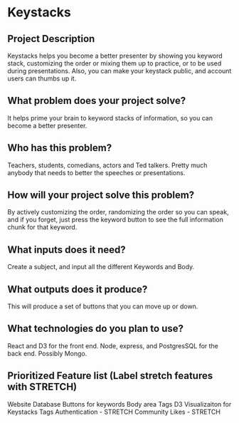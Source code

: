 # Keystacks

## Project Description
Keystacks helps you become a better presenter by showing you keyword stack, customizing the order or mixing them up to practice, or to be used during presentations. Also, you can make your keystack public, and account users can thumbs up it.

## What problem does your project solve?
It helps prime your brain to keyword stacks of information, so you can become a better presenter.

## Who has this problem?
Teachers, students, comedians, actors and Ted talkers. Pretty much anybody that needs to better the speeches or presentations.

## How will your project solve this problem?
By actively customizing the order, randomizing the order so you can speak, and if you forget, just press the keyword button to see the full information chunk for that keyword.

## What inputs does it need?
Create a subject, and input all the different Keywords and Body.

## What outputs does it produce?
This will produce a set of buttons that you can move up or down.

## What technologies do you plan to use?
React and D3 for the front end.
Node, express, and PostgresSQL for the back end.
Possibly Mongo.

## Prioritized Feature list (Label stretch features with STRETCH)
Website
Database
Buttons for keywords
Body area
Tags
D3 Visualizaiton for Keystacks Tags
Authentication - STRETCH
Community Likes - STRETCH
